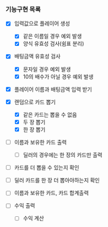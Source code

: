 ### 기능구현 목록
- [x] 입력값으로 플레이어 생성
    - [x] 같은 이름일 경우 예외 발생
    - [x] 양식 유효성 검사(쉼표 분리)
  
- [x] 배팅금액 유효성 검사
    - [x] 문자일 경우 예외 발생
    - [x] 10의 배수가 아닐 경우 예외 발생
  
- [x] 플레이어 이름과 배팅금액 입력 받기

- [x] 랜덤으로 카드 뽑기
    - [x] 같은 카드는 뽑을 수 없음
    - [x] 두 장 뽑기
    - [x] 한 장 뽑기
  
- [ ] 이름과 보유한 카드 출력
    - [ ] 딜러의 경우에는 한 장의 카드만 출력
  
- [ ] 카드를 더 뽑을 수 있는지 확인
  
- [ ] 딜러 카드를 한 장 더 뽑아야하는지 확인
  
- [ ] 이름과 보유한 카드, 카드 합계출력 
  
- [ ] 수익 출력
    - [ ] 수익 계산
    

